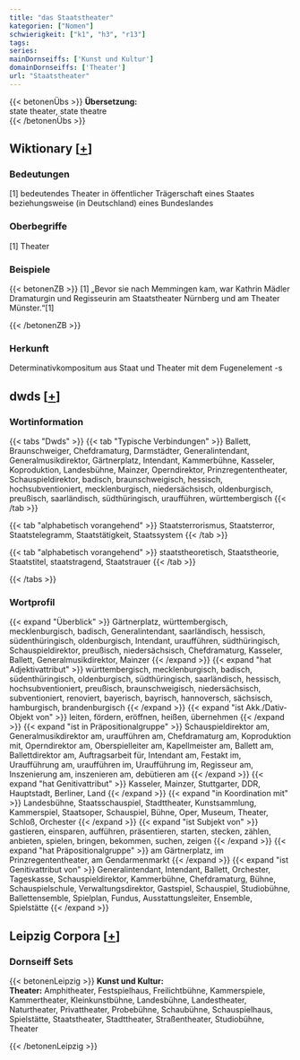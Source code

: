 ```yaml
---
title: "das Staatstheater"
kategorien: ["Nomen"]
schwierigkeit: ["k1", "h3", "r13"]
tags:
series:
mainDornseiffs: ['Kunst und Kultur']
domainDornseiffs: ['Theater']
url: "Staatstheater"
---
```


{{< betonenÜbs >}}
**Übersetzung:**  
state theater, state theatre  
{{< /betonenÜbs >}}

## Wiktionary [[+](https://de.wiktionary.org/wiki/Staatstheater)]

### Bedeutungen
[1] bedeutendes Theater in öffentlicher Trägerschaft eines Staates beziehungsweise (in Deutschland) eines Bundeslandes  

### Oberbegriffe
[1] Theater  

### Beispiele
{{< betonenZB >}}
[1] „Bevor sie nach Memmingen kam, war Kathrin Mädler Dramaturgin und Regisseurin am Staatstheater Nürnberg und am Theater Münster.“[1]  

{{< /betonenZB >}}
### Herkunft
Determinativkompositum aus Staat und Theater mit dem Fugenelement -s  



## dwds [[+](https://www.dwds.de/wb/Staatstheater)]

### Wortinformation
{{< tabs "Dwds" >}}
{{< tab "Typische Verbindungen" >}}
Ballett, Braunschweiger, Chefdramaturg, Darmstädter, Generalintendant, Generalmusikdirektor, Gärtnerplatz, Intendant, Kammerbühne, Kasseler, Koproduktion, Landesbühne, Mainzer, Operndirektor, Prinzregententheater, Schauspieldirektor, badisch, braunschweigisch, hessisch, hochsubventioniert, mecklenburgisch, niedersächsisch, oldenburgisch, preußisch, saarländisch, südthüringisch, uraufführen, württembergisch
{{< /tab >}}

{{< tab "alphabetisch vorangehend" >}}
Staatsterrorismus, Staatsterror, Staatstelegramm, Staatstätigkeit, Staatssystem
{{< /tab >}}

{{< tab "alphabetisch vorangehend" >}}
staatstheoretisch, Staatstheorie, Staatstitel, staatstragend, Staatstrauer
{{< /tab >}}

{{< /tabs >}}

### Wortprofil
{{< expand "Überblick" >}} Gärtnerplatz, württembergisch, mecklenburgisch, badisch, Generalintendant, saarländisch, hessisch, südenthüringisch, oldenburgisch, Intendant, uraufführen, südthüringisch, Schauspieldirektor, preußisch, niedersächsisch, Chefdramaturg, Kasseler, Ballett, Generalmusikdirektor, Mainzer {{< /expand >}}
{{< expand "hat Adjektivattribut" >}} württembergisch, mecklenburgisch, badisch, südenthüringisch, oldenburgisch, südthüringisch, saarländisch, hessisch, hochsubventioniert, preußisch, braunschweigisch, niedersächsisch, subventioniert, renoviert, bayerisch, bayrisch, hannoversch, sächsisch, hamburgisch, brandenburgisch {{< /expand >}}
{{< expand "ist Akk./Dativ-Objekt von" >}} leiten, fördern, eröffnen, heißen, übernehmen {{< /expand >}}
{{< expand "ist in Präpositionalgruppe" >}} Schauspieldirektor am, Generalmusikdirektor am, uraufführen am, Chefdramaturg am, Koproduktion mit, Operndirektor am, Oberspielleiter am, Kapellmeister am, Ballett am, Ballettdirektor am, Auftragsarbeit für, Intendant am, Festakt im, Uraufführung am, uraufführen im, Uraufführung im, Regisseur am, Inszenierung am, inszenieren am, debütieren am {{< /expand >}}
{{< expand "hat Genitivattribut" >}} Kasseler, Mainzer, Stuttgarter, DDR, Hauptstadt, Berliner, Land {{< /expand >}}
{{< expand "in Koordination mit" >}} Landesbühne, Staatsschauspiel, Stadttheater, Kunstsammlung, Kammerspiel, Staatsoper, Schauspiel, Bühne, Oper, Museum, Theater, Schloß, Orchester {{< /expand >}}
{{< expand "ist Subjekt von" >}} gastieren, einsparen, aufführen, präsentieren, starten, stecken, zählen, anbieten, spielen, bringen, bekommen, suchen, zeigen {{< /expand >}}
{{< expand "hat Präpositionalgruppe" >}} am Gärtnerplatz, im Prinzregententheater, am Gendarmenmarkt {{< /expand >}}
{{< expand "ist Genitivattribut von" >}} Generalintendant, Intendant, Ballett, Orchester, Tageskasse, Schauspieldirektor, Kammerbühne, Chefdramaturg, Bühne, Schauspielschule, Verwaltungsdirektor, Gastspiel, Schauspiel, Studiobühne, Ballettensemble, Spielplan, Fundus, Ausstattungsleiter, Ensemble, Spielstätte {{< /expand >}}

## Leipzig Corpora [[+](https://corpora.uni-leipzig.de/en/res?word=Staatstheater&corpusId=deu_newscrawl-public_2018)]

### Dornseiff Sets
{{< betonenLeipzig >}}
**Kunst und Kultur:**  
**Theater:** Amphitheater, Festspielhaus, Freilichtbühne, Kammerspiele, Kammertheater, Kleinkunstbühne, Landesbühne, Landestheater, Naturtheater, Privattheater, Probebühne, Schaubühne, Schauspielhaus, Spielstätte, Staatstheater, Stadttheater, Straßentheater, Studiobühne, Theater  

{{< /betonenLeipzig >}}

